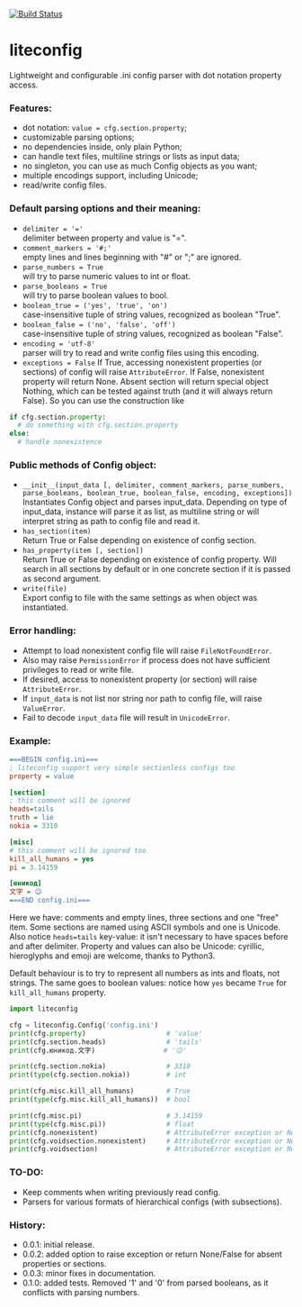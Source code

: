[![Build Status](https://travis-ci.com/zmej-serow/liteconfig.svg?branch=master)](https://travis-ci.com/zmej-serow/liteconfig)

# liteconfig

Lightweight and configurable .ini config parser with dot notation property access.

### Features:
- dot notation: `value = cfg.section.property`;
- customizable parsing options;
- no dependencies inside, only plain Python;
- can handle text files, multiline strings or lists as input data;
- no singleton, you can use as much Config objects as you want;
- multiple encodings support, including Unicode;
- read/write config files.

### Default parsing options and their meaning:
- `delimiter = '='`  
delimiter between property and value is "=".
- `comment_markers = '#;'`  
empty lines and lines beginning with "#" or ";" are ignored.
- `parse_numbers = True`  
will try to parse numeric values to int or float.
- `parse_booleans = True`  
will try to parse boolean values to bool.
- `boolean_true = ('yes', 'true', 'on')`  
case-insensitive tuple of string values, recognized as boolean "True".
- `boolean_false = ('no', 'false', 'off')`  
case-insensitive tuple of string values, recognized as boolean "False".
- `encoding = 'utf-8'`  
parser will try to read and write config files using this encoding.
- `exceptions = False`
If True, accessing nonexistent properties (or sections) of config will raise `AttributeError`.
If False, nonexistent property will return None. Absent section will return special object Nothing,
which can be tested against truth (and it will always return False). So you can use the construction like
```python
if cfg.section.property:
  # do something with cfg.section.property
else:
  # handle nonexistence
```

### Public methods of Config object:
- `__init__(input_data [, delimiter, comment_markers, parse_numbers, parse_booleans,
  boolean_true, boolean_false, encoding, exceptions])`  
Instantiates Config object and parses input_data. Depending on type of input_data,
instance will parse it as list, as multiline string or will interpret string as path to
config file and read it.
- `has_section(item)`  
Return True or False depending on existence of config section.
- `has_property(item [, section])`  
Return True or False depending on existence of config property.
Will search in all sections by default or in one concrete section if it is passed
as second argument.
- `write(file)`  
Export config to file with the same settings as when object was instantiated.

### Error handling:
- Attempt to load nonexistent config file will raise `FileNotFoundError`.
- Also may raise `PermissionError` if process does not have sufficient privileges to read or write file.
- If desired, access to nonexistent property (or section) will raise `AttributeError`.
- If `input_data` is not list nor string nor path to config file, will raise `ValueError`.
- Fail to decode `input_data` file will result in `UnicodeError`.

### Example:

```ini
===BEGIN config.ini===
; liteconfig support very simple sectionless configs too
property = value

[section]
; this comment will be ignored
heads=tails
truth = lie
nokia = 3310

[misc]
# this comment will be ignored too
kill_all_humans = yes
pi = 3.14159

[юникод]
文字 = 😉
===END config.ini===
```

Here we have: comments and empty lines, three sections and one "free" item.
Some sections are named using ASCII symbols and one is Unicode. Also notice
`heads=tails` key-value: it isn't necessary to have spaces before and after delimiter.
Property and values can also be Unicode: cyrillic, hieroglyphs and emoji are welcome,
thanks to Python3.  

Default behaviour is to try to represent all numbers as ints and floats, not strings.
The same goes to boolean values: notice how `yes` became `True` for `kill_all_humans`
property. 

```python
import liteconfig

cfg = liteconfig.Config('config.ini')
print(cfg.property)                    # 'value'
print(cfg.section.heads)               # 'tails'
print(cfg.юникод.文字)                 # '😉'

print(cfg.section.nokia)               # 3310
print(type(cfg.section.nokia))         # int

print(cfg.misc.kill_all_humans)        # True
print(type(cfg.misc.kill_all_humans))  # bool

print(cfg.misc.pi)                     # 3.14159
print(type(cfg.misc.pi))               # float
print(cfg.nonexistent)                 # AttributeError exception or None
print(cfg.voidsection.nonexistent)     # AttributeError exception or Nothing (boolean False)
print(cfg.voidsection)                 # AttributeError exception or Nothing (boolean False)
```

### TO-DO:
- Keep comments when writing previously read config.
- Parsers for various formats of hierarchical configs (with subsections).

### History:
- 0.0.1: initial release.
- 0.0.2: added option to raise exception or return None/False for absent properties or sections.
- 0.0.3: minor fixes in documentation.
- 0.1.0: added tests. Removed '1' and '0' from parsed booleans, as it conflicts with parsing numbers.